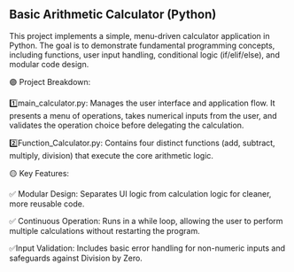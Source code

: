 Basic Arithmetic Calculator (Python)
-----------------------------------------------------------------------------------
This project implements a simple, menu-driven calculator application in Python. The goal is to demonstrate fundamental programming concepts, including functions, user input handling, conditional logic (if/elif/else), and modular code design.

🟣 Project Breakdown:

  1️⃣main_calculator.py: Manages the user interface and application flow. It presents a menu of operations, takes numerical inputs from the user, and validates the operation choice before delegating the calculation.
  
  2️⃣Function_Calculator.py: Contains four distinct functions (add, subtract, multiply, division) that execute the core arithmetic logic.

🟡 Key Features:

  ✅ Modular Design: Separates UI logic from calculation logic for cleaner, more reusable code.

  ✅ Continuous Operation: Runs in a while loop, allowing the user to perform multiple calculations without restarting the program.

  ✅Input Validation: Includes basic error handling for non-numeric inputs and safeguards against Division by Zero.
